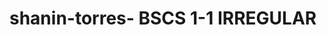# shanin-torres- BSCS 1-1 IRREGULAR 
<!DOCTYPE html>
<html lang="en">
<head>
    <meta charset="UTF-8">
    <meta name="viewport" content="width=device-width, initial-scale=1.0">
    <title>Image Toggle Demo</title>
    <style>
        body, html {
            height: 100%;
            margin: 0 auto;
            display: block;
            justify-content: center;
            align-items: center;
            flex-direction: column;
            transition: background-color 0.5s;
        }

        img {
            max-height: 20vh;
        }

        .toggle {
            text-decoration: none;
            font-size: x-large;
            background-color: aqua;
            border-width: 3px;
            margin-bottom: 20px;
            padding: 10px 20px;
            border-radius: 5px;
            cursor: pointer;
        }

        .happy {
            background-color: white;
        }

        .sad {
            background-color: white;
        }
    </style>
</head>
<body class="happy">
    <figure>
        <button class="toggle" onclick="toggleImage()">Change Image</button>
        <img id="Image" src="smiley.jpg"> <!-- Smiley face image -->
    </figure>

    <script>
        const imageUrls = [
            'https://static.vecteezy.com/system/resources/previews/022/932/677/non_2x/disappointed-emoji-sad-face-unhappy-emoticon-free-vector.jpg ',
            'https://themighty.com/wp-content/uploads/2018/03/happy-and-sad-emoji-44.jpg'
        ];

        let currentIndex = 0;

        function toggleImage() {
            const body = document.body;
            const imgElement = document.getElementById('Image');
            imgElement.src = imageUrls[currentIndex];
            body.classList.replace(body.classList.contains('happy')? 'happy' : 'sad', body.classList.contains('happy')? 'sad' : 'happy');
            currentIndex = (currentIndex + 1) % imageUrls.length;
        }
    </script>
</body>
</html>
